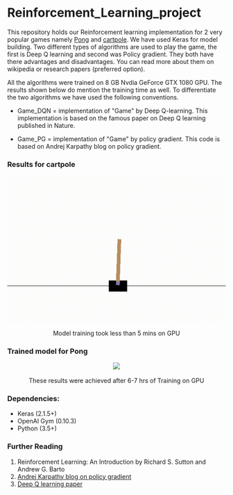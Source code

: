 # Reinforcement_Learning_project

This repository holds our Reinforcement learning implementation for 2 very popular games namely [Pong](https://en.wikipedia.org/wiki/Pong#Gameplay) and [cartpole](https://gym.openai.com/envs/CartPole-v1/). We have used Keras for model building. Two different types of algorithms are used to play the game, the first is Deep Q learning and second was Policy gradient. They both have there advantages and disadvantages. You can read more about them on wikipedia or research papers (preferred option).

All the algorithms were trained on 8 GB Nvdia GeForce GTX 1080 GPU. The results shown below do mention the training time as well. To differentiate the two algorithms we have used the following conventions.


-  Game_DQN = implementation of "Game" by Deep Q-learning. This implementation is based on the famous paper on Deep Q learning published in Nature.

-  Game_PG = implementation of "Game" by policy gradient. This code is based on Andrej Karpathy blog on policy gradient.

### Results for cartpole

<p align="center">
<img src="https://github.com/R1j1t/Reinforcement_Learning_project/blob/master/Implementation/CartPole_PG/cartpole_pg.gif">
</p>
<p align="center">
Model training took less than 5 mins on GPU
</p>

### Trained model for Pong

<p align="center">
<img src="https://github.com/R1j1t/Reinforcement_Learning_project/blob/master/Implementation/Pong_PG/Pong_pg.gif">
</p>
</p>
<p align="center">
These results were achieved after 6-7 hrs of  Training on GPU
</p>

### Dependencies:
- Keras (2.1.5+)
- OpenAI Gym (0.10.3)
- Python (3.5+)

### Further Reading
1. Reinforcement Learning: An Introduction by Richard S. Sutton and Andrew G. Barto
1. [Andrej Karpathy blog on policy gradient](https://karpathy.github.io/2016/05/31/rl/)
2. [Deep Q learning paper](https://storage.googleapis.com/deepmind-media/dqn/DQNNaturePaper.pdf)

